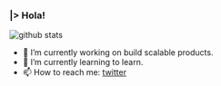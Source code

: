 ### |> Hola!
![github stats](https://github-readme-stats.vercel.app/api?username=paridin&show_icons=true&count_private=true&include_all_commits=true&hide_title=true&cache_seconds=1800&theme=cobalt)

- 🔭 I’m currently working on build scalable products.
- 🌱 I’m currently learning to learn.
- 📫 How to reach me: [twitter](https://twitter.com/paridin)
